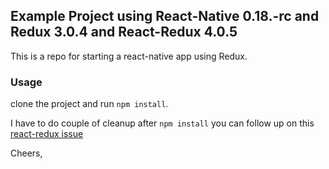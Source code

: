 ## Example Project using React-Native 0.18.-rc and Redux 3.0.4 and React-Redux 4.0.5

This is a repo for starting a react-native app using Redux.

### Usage

clone the project and run `npm install`.

I have to do couple of cleanup after `npm install` you can follow up on this [react-redux issue](https://github.com/rackt/react-redux/issues/236)

Cheers,

